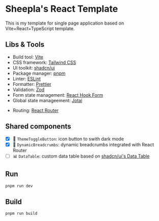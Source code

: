 # Sheepla's React Template

This is my template for single page application based on Vite+React+TypeScript template.

## Libs & Tools

- Build tool: [Vite](https://vite.dev)
- CSS framework: [Tailwind CSS](https://github.com/tailwindcss/tailwindcss)
- UI toolkit: [shadcn/ui](https://ui.shadcn.com/)
- Package manager: [pnpm](https://pnpm.io)
- Linter: [ESLint](https://eslint.org)
- Formatter: [Prettier](https://prettier.io)
- Validation: [Zod](https://zod.dev)
- Form state management: [React Hook Form](https://react-hook-form.com/)
- Global state manageement: [Jotai](https://jotai.org/)

<!--
- Data grid: [AG Grid (Community Edition)](https://www.ag-grid.com/)
-->

- Routing: [React Router](https://reactrouter.com)

## Shared components

- [x] 🌃 `ThemeToggleButton`: icon button to swith dark mode
- [x] 🍞 `DynamicBreadcrumbs`: dynamic breadcrumbs integrated with React Router
- [ ] 📊 `DataTable`: custom data table based on [shadcn/ui's Data Table](https://ui.shadcn.com/docs/components/data-table)

## Run

```sh
pnpm run dev
```

## Build

```sh
pnpm run build
```
